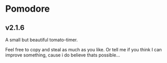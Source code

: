# Pomodore
## v2.1.6

A small but beautiful tomato-timer.

Feel free to copy and steal as much as you like. Or tell me if you think I can improve something, cause i do believe thats possible...
